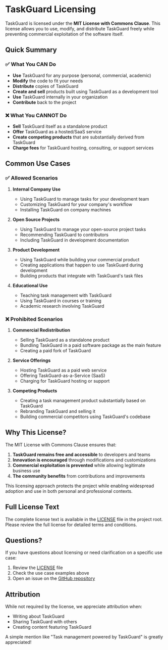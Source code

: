 # TaskGuard Licensing

TaskGuard is licensed under the **MIT License with Commons Clause**. This license allows you to use, modify, and distribute TaskGuard freely while preventing commercial exploitation of the software itself.

## Quick Summary

### ✅ What You CAN Do

- **Use** TaskGuard for any purpose (personal, commercial, academic)
- **Modify** the code to fit your needs
- **Distribute** copies of TaskGuard
- **Create and sell** products built using TaskGuard as a development tool
- **Use** TaskGuard internally in your organization
- **Contribute** back to the project

### ❌ What You CANNOT Do

- **Sell** TaskGuard itself as a standalone product
- **Offer** TaskGuard as a hosted/SaaS service
- **Create competing products** that are substantially derived from TaskGuard
- **Charge fees** for TaskGuard hosting, consulting, or support services

## Common Use Cases

### ✅ Allowed Scenarios

1. **Internal Company Use**
   - Using TaskGuard to manage tasks for your development team
   - Customizing TaskGuard for your company's workflow
   - Installing TaskGuard on company machines

2. **Open Source Projects**
   - Using TaskGuard to manage your open-source project tasks
   - Recommending TaskGuard to contributors
   - Including TaskGuard in development documentation

3. **Product Development**
   - Using TaskGuard while building your commercial product
   - Creating applications that happen to use TaskGuard during development
   - Building products that integrate with TaskGuard's task files

4. **Educational Use**
   - Teaching task management with TaskGuard
   - Using TaskGuard in courses or training
   - Academic research involving TaskGuard

### ❌ Prohibited Scenarios

1. **Commercial Redistribution**
   - Selling TaskGuard as a standalone product
   - Bundling TaskGuard in a paid software package as the main feature
   - Creating a paid fork of TaskGuard

2. **Service Offerings**
   - Hosting TaskGuard as a paid web service
   - Offering TaskGuard-as-a-Service (SaaS)
   - Charging for TaskGuard hosting or support

3. **Competing Products**
   - Creating a task management product substantially based on TaskGuard
   - Rebranding TaskGuard and selling it
   - Building commercial competitors using TaskGuard's codebase

## Why This License?

The MIT License with Commons Clause ensures that:

1. **TaskGuard remains free and accessible** to developers and teams
2. **Innovation is encouraged** through modifications and customizations
3. **Commercial exploitation is prevented** while allowing legitimate business use
4. **The community benefits** from contributions and improvements

This licensing approach protects the project while enabling widespread adoption and use in both personal and professional contexts.

## Full License Text

The complete license text is available in the [LICENSE](https://github.com/Guard8-ai/TaskGuard/blob/master/LICENSE) file in the project root. Please review the full license for detailed terms and conditions.

## Questions?

If you have questions about licensing or need clarification on a specific use case:

1. Review the [LICENSE](https://github.com/Guard8-ai/TaskGuard/blob/master/LICENSE) file
2. Check the use case examples above
3. Open an issue on the [GitHub repository](https://github.com/Guard8-ai/TaskGuard/issues)

## Attribution

While not required by the license, we appreciate attribution when:
- Writing about TaskGuard
- Sharing TaskGuard with others
- Creating content featuring TaskGuard

A simple mention like "Task management powered by TaskGuard" is greatly appreciated!
